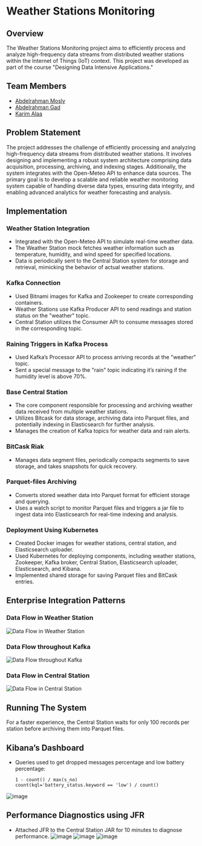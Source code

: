# Weather Stations Monitoring

## Overview

The Weather Stations Monitoring project aims to efficiently process and analyze high-frequency data streams from distributed weather stations within the Internet of Things (IoT) context. This project was developed as part of the course "Designing Data Intensive Applications."

## Team Members
- [Abdelrahman Mosly](https://github.com/AbdelrahmanMosly)
- [Abdelrahman Gad](https://github.com/abdelrahman-gad-alex)
- [Karim Alaa](https://github.com/Karim19Alaa)
## Problem Statement

The project addresses the challenge of efficiently processing and analyzing high-frequency data streams from distributed weather stations. It involves designing and implementing a robust system architecture comprising data acquisition, processing, archiving, and indexing stages. Additionally, the system integrates with the Open-Meteo API to enhance data sources. The primary goal is to develop a scalable and reliable weather monitoring system capable of handling diverse data types, ensuring data integrity, and enabling advanced analytics for weather forecasting and analysis.

## Implementation

### Weather Station Integration

- Integrated with the Open-Meteo API to simulate real-time weather data.
- The Weather Station mock fetches weather information such as temperature, humidity, and wind speed for specified locations.
- Data is periodically sent to the Central Station system for storage and retrieval, mimicking the behavior of actual weather stations.

### Kafka Connection

- Used Bitnami images for Kafka and Zookeeper to create corresponding containers.
- Weather Stations use Kafka Producer API to send readings and station status on the "weather" topic.
- Central Station utilizes the Consumer API to consume messages stored in the corresponding topic.

### Raining Triggers in Kafka Process

- Used Kafka’s Processor API to process arriving records at the "weather" topic.
- Sent a special message to the "rain" topic indicating it’s raining if the humidity level is above 70%.

### Base Central Station

- The core component responsible for processing and archiving weather data received from multiple weather stations.
- Utilizes Bitcask for data storage, archiving data into Parquet files, and potentially indexing in Elasticsearch for further analysis.
- Manages the creation of Kafka topics for weather data and rain alerts.

### BitCask Riak

- Manages data segment files, periodically compacts segments to save storage, and takes snapshots for quick recovery.

### Parquet-files Archiving

- Converts stored weather data into Parquet format for efficient storage and querying.
- Uses a watch script to monitor Parquet files and triggers a jar file to ingest data into Elasticsearch for real-time indexing and analysis.

### Deployment Using Kubernetes

- Created Docker images for weather stations, central station, and Elasticsearch uploader.
- Used Kubernetes for deploying components, including weather stations, Zookeeper, Kafka broker, Central Station, Elasticsearch uploader, Elasticsearch, and Kibana.
- Implemented shared storage for saving Parquet files and BitCask entries.

## Enterprise Integration Patterns

### Data Flow in Weather Station

![Data Flow in Weather Station](https://github.com/AbdelrahmanMosly/Weather-ORama/assets/95633556/bb8d0df9-e5a5-423a-b584-90079df11c37)


### Data Flow throughout Kafka

![Data Flow throughout Kafka](https://github.com/AbdelrahmanMosly/Weather-ORama/assets/95633556/79f95076-ca65-47b5-94b1-bdcae51c7f76)


### Data Flow in Central Station

![Data Flow in Central Station](https://github.com/AbdelrahmanMosly/Weather-ORama/assets/95633556/40c7995f-55fb-44f8-920a-b4529efd28a3)


## Running The System

For a faster experience, the Central Station waits for only 100 records per station before archiving them into Parquet files.

## Kibana’s Dashboard

- Queries used to get dropped messages percentage and low battery percentage:
  ```kql
  1 - count() / max(s_no)
  count(kql='battery_status.keyword == 'low') / count()
  ```
![image](https://github.com/AbdelrahmanMosly/Weather-ORama/assets/95633556/055a1754-2852-41e2-96d7-f9172c9e6c4d)

## Performance Diagnostics using JFR

- Attached JFR to the Central Station JAR for 10 minutes to diagnose performance.
  ![image](https://github.com/AbdelrahmanMosly/Weather-ORama/assets/95633556/5f1c46a8-3869-49f5-8ae8-b3114690c615)
  ![image](https://github.com/AbdelrahmanMosly/Weather-ORama/assets/95633556/4d1555bc-e94a-44b4-b2d7-01b527b2a7fe)
  ![image](https://github.com/AbdelrahmanMosly/Weather-ORama/assets/95633556/e956cfa7-462a-45df-bdb7-7674210e67d0)


